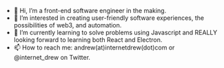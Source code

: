 - 👋 Hi, I’m a front-end software engineer in the making.
- 👀 I’m interested in creating user-friendly software experiences, the possibilities of web3, and automation.
- 🌱 I’m currently learning to solve problems using Javascript and REALLY looking forward to learning both React and Electron.
- 📫 How to reach me: andrew(at)internetdrew(dot)com or @internet_drew on Twitter.

<!---
internetdrew/internetdrew is a ✨ special ✨ repository because its `README.md` (this file) appears on your GitHub profile.
You can click the Preview link to take a look at your changes.
--->

